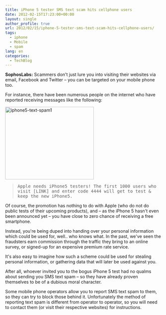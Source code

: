 ```yaml
---
title: iPhone 5 tester SMS text scam hits cellphone users
date: 2012-02-15T17:23:00+00:00
layout: single
author_profile: true
url: 2012/02/15/iphone-5-tester-sms-text-scam-hits-cellphone-users/
tags:
  - iphone
  - Mobile
  - spam
lang: en
categories: 
  - TechBlog
---
```

**SophosLabs:** Scammers don't just lure you into visiting their websites via email, Facebook and Twitter – you can be targeted on your mobile phone too. 

For instance, there have been numerous people on the internet who have reported receiving messages like the following: 

[<img title="iphone5-text-spam1" border="0" alt="iphone5-text-spam1" src="http://lh3.ggpht.com/-PfAOqe1sX-w/Tzvi5pFZgII/AAAAAAAAEyQ/7Nc3WKrmvTM/iphone5-text-spam1_thumb%25255B6%25255D.jpg?imgmax=800" width="285" height="234" />](http://lh6.ggpht.com/-zCNu0JLGpVw/TzvizTl1WPI/AAAAAAAAEyI/0EQa9aG0Fus/s1600-h/iphone5-text-spam1%25255B5%25255D.jpg) 

> <tt>Apple needs iPhone5 testers! The first 1000 users who visit [LINK] and enter code 4444 will get to test & keep the new iPhone5.</tt>

Of course, the promotion has nothing to do with Apple (who do not do public tests of their upcoming products), and – as the iPhone 5 hasn't even been announced yet – you have close to zero chance of receiving a free smartphone. 

Instead, you're being duped into handing over your personal information which could be used for, well.. who knows what. In the past, we've seen the fraudsters earn commission through the traffic they bring to an online survey, or signed-up for an expensive premium rate service. 

It's also easy to imagine how such a scheme could be used for stealing personal information, or gathering data that will later be used against you. 

After all, whoever invited you to the bogus iPhone 5 test had no qualms about sending you SMS text spam – so they have already proven themselves to be of a dubious moral character. 

Some mobile phone operators allow you to report SMS text spam to them, so they can try to block those behind it. Unfortunately the method of reporting text spam is different from operator to operator, so you will need to contact them (or visit their respective websites) for instructions.